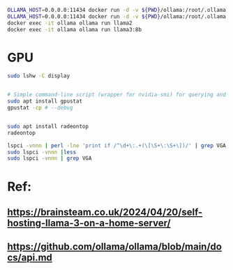 ```bash
OLLAMA_HOST=0.0.0.0:11434 docker run -d -v ${PWD}/ollama:/root/.ollama -p 11434:11434 --name ollama ollama/ollama
OLLAMA_HOST=0.0.0.0:11434 docker run -d -v ${PWD}/ollama:/root/.ollama -p 11434:11434 --name ollama ollama/ollama
docker exec -it ollama ollama run llama2
docker exec -it ollama ollama run llama3:8b

```

# GPU

```bash
sudo lshw -C display


# Simple command-line script (wrapper for nvidia-smi) for querying and monitoring GPU status
sudo apt install gpustat
gpustat -cp # --debug


sudo apt install radeontop
radeontop

lspci -vnnn | perl -lne 'print if /^\d+\:.+(\[\S+\:\S+\])/' | grep VGA
sudo lspci -vnnn |less
sudo lspci -vnnn | grep VGA
```

# Ref:
##  https://brainsteam.co.uk/2024/04/20/self-hosting-llama-3-on-a-home-server/
##  https://github.com/ollama/ollama/blob/main/docs/api.md
## 